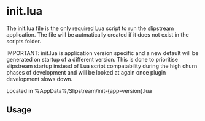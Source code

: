 ﻿# init.lua

The init.lua file is the only required Lua script to run the slipstream application.
The file will be autmatically created if it does not exist in the scripts folder.

IMPORTANT: init.lua is application version specific and a new default will be generated
on startup of a different version. This is done to prioritise slipstream startup instead
of Lua script compatability during the high churn phases of development and will be looked
at again once plugin development slows down.

Located in %AppData%/Slipstream/init-{app-version}.lua

## Usage
